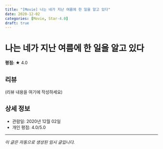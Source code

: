 ```yaml
---
title: "[Movie] 나는 네가 지난 여름에 한 일을 알고 있다"
date: 2020-12-02
categories: [Movie, Star-4.0]
draft: true
---
```


# 나는 네가 지난 여름에 한 일을 알고 있다

**평점:** ★ 4.0

## 리뷰

(리뷰 내용을 여기에 작성하세요)

## 상세 정보

- 관람일: 2020년 12월 02일
- 개인 평점: 4.0/5.0

---

*이 글은 자동으로 생성된 임시 글입니다.*
